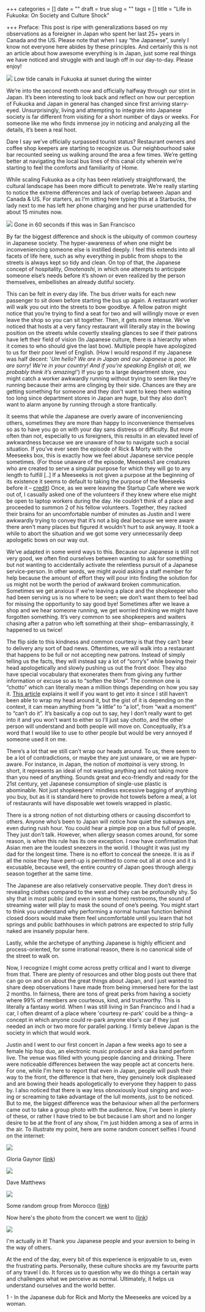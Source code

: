 +++
categories = []
date = ""
draft = true
slug = ""
tags = []
title = "Life in Fukuoka: On Society and Culture Shock"

+++
Preface: This post is ripe with generalizations based on my observations as a foreigner in Japan who spent her last 25+ years in Canada and the US. Please note that when I say “the Japanese”, surely I know not everyone here abides by these principles. And certainly this is not an article about how awesome everything is in Japan, just some real things we have noticed and struggle with and laugh off in our day-to-day. Please enjoy!

![](/uploads/IMG_20190316_181941.jpg)
<span class="caption">Low tide canals in Fukuoka at sunset during the winter</span>

We’re into the second month now and officially halfway through our stint in Japan. It’s been interesting to look back and reflect on how our perception of Fukuoka and Japan in general has changed since first arriving starry-eyed. Unsurprisingly, living and attempting to integrate into Japanese society is far different from visiting for a short number of days or weeks. For someone like me who finds immense joy in noticing and analyzing all the details, it’s been a real hoot.

Dare I say we’ve officially surpassed tourist status? Restaurant owners and coffee shop keepers are starting to recognize us. Our neighbourhood sake bar recounted seeing us walking around the area a few times. We’re getting better at navigating the local bus lines of this canal city wherein we’re starting to feel the comforts and familiarity of Home.

While scaling Fukuoka as a city has been relatively straightforward, the cultural landscape has been more difficult to penetrate. We’re really starting to notice the extreme differences and lack of overlap between Japan and Canada & US. For starters, as I’m sitting here typing this at a Starbucks, the lady next to me has left her phone charging and her purse unattended for about 15 minutes now.

![](/uploads/MVIMG_20190328_154046.jpg)
<span class="caption">Gone in 60 seconds if this was in San Francisco</span>

By far the biggest difference and shock is the ubiquity of common courtesy in Japanese society. The hyper-awareness of when one might be inconveniencing someone else is instilled deeply. I feel this extends into all facets of life here, such as why everything in public from shops to the streets is always kept so tidy and clean. On top of that, the Japanese concept of hospitality, _Omotenashi_, in which one attempts to anticipate someone else’s needs before it’s shown or even realized by the person themselves, embellishes an already dutiful society.

This can be felt in every day life. The bus driver waits for each new passenger to sit down before starting the bus up again. A restaurant worker will walk you out into the streets to bow goodbye. A fellow patron might notice that you’re trying to find a seat for two and will willingly move or even leave the shop so you can sit together. Then, it gets more intense. We’ve noticed that hosts at a very fancy restaurant will literally stay in the bowing position on the streets while covertly stealing glances to see if their patrons have left their field of vision (In Japanese culture, there is a hierarchy when it comes to who should give the last bow). Multiple people have apologized to us for their poor level of English. (How I would respond if my Japanese was half decent: '_Um hello? We are in Japan and our Japanese is poor. We are sorry! We’re in your country! And if you’re speaking English at all, we probably think it’s amazing!'_) If you go to a large department store, you might catch a worker awkwardly running without trying to seem like they’re running because their arms are clinging by their side. Chances are they are getting something for someone and they don’t want to keep them waiting too long since department stores in Japan are huge, but they also don’t want to alarm anyone by running through a store frantically.

It seems that while the Japanese are overly aware of inconveniencing others, sometimes they are more than happy to inconvenience themselves so as to have you go on with your day sans distress or difficulty. But more often than not, especially to us foreigners, this results in an elevated level of awkwardness because we are unaware of how to navigate such a social situation. If you’ve ever seen the episode of Rick & Morty with the Meeseeks box, this is exactly how we feel about Japanese service people sometimes. (For those unaware of the episode, Meeseeks1 are creatures who are created to serve a singular purpose for which they will go to any length to fulfill \[..\] If a Meeseeks is not given a purpose at the beginning of its existence it seems to default to taking the purpose of the Meeseeks before it – [credit](https://rickandmorty.fandom.com/wiki/Mr._Meeseeks "credit"))  Once, as we were leaving the Startup Cafe where we work out of, I casually asked one of the volunteers if they knew where else might be open to laptop workers during the day. He couldn’t think of a place and proceeded to summon 2 of his fellow volunteers. Together, they racked their brains for an uncomfortable number of minutes as Justin and I were awkwardly trying to convey that it’s not a big deal because we were aware there aren’t many places but figured it wouldn't hurt to ask anyway. It took a while to abort the situation and we got some very unnecessarily deep apologetic bows on our way out.

We’ve adapted in some weird ways to this. Because our Japanese is still not very good, we often find ourselves between wanting to ask for something but not wanting to accidentally activate the relentless pursuit of a Japanese service-person. In other words, we might avoid asking a staff member for help because the amount of effort they will pour into finding the solution for us might not be worth the period of awkward broken communication.  Sometimes we get anxious if we’re leaving a place and the shopkeeper who had been serving us is no where to be seen; we don’t want them to feel bad for missing the opportunity to say good bye! Sometimes after we leave a shop and we hear someone running, we get worried thinking we might have forgotten something. It’s very common to see shopkeepers and waiters chasing after a patron who left something at their shop– embarrassingly, it happened to us twice!

The flip side to this kindness and common courtesy is that they can’t bear to delivery any sort of bad news. Oftentimes, we will walk into a restaurant that happens to be full or not accepting new patrons. Instead of simply telling us the facts, they will instead say a lot of “sorry’s” while bowing their head apologetically and slowly pushing us out the front door. They also have special vocabulary that exonerates them from giving any further information or excuse so as to “soften the blow”. The common one is “chotto” which can literally mean a million things depending on how you say it. [This article](https://rickandmorty.fandom.com/wiki/Mr._Meeseeks "https://rickandmorty.fandom.com/wiki/Mr._Meeseeks") explains it well if you want to get into it since I still haven’t been able to wrap my head around it, but the gist of it is depending on the context, it can mean anything from “a little” to “a lot”, from “wait a moment” to “can’t do it”. It’s basically a cop out to say, hey I don’t really want to get into it and you won’t want to either so I’ll just say chotto, and the other person will understand and both people will move on. Conceptually, it’s a word that I would like to use to other people but would be very annoyed if someone used it on me.

There’s a lot that we still can’t wrap our heads around. To us, there seem to be a lot of contradictions, or maybe they are just unaware, or we are hyper-aware. For instance, in Japan, the notion of _mottainai_ is very strong. In short, it represents an ideal of not wasting anything and not taking more than you need of anything. Sounds great and eco-friendly and ready for the 21st century, yet Japanese consumption of single-use plastic is abominable. Not just shopkeepers’ mindless excessive bagging of anything you buy, but as it is standard here to provide hot towels before a meal, a lot of restaurants will have disposable wet towels wrapped in plastic.

There is a strong notion of not disturbing others or causing discomfort to others. Anyone who’s been to Japan will notice how quiet the subways are, even during rush hour. You could hear a pimple pop on a bus full of people. They just don’t talk. However, when allergy season comes around, for some reason, is when this rule has its one exception. I now have confirmation that Asian men are the loudest sneezers in the world. I thought it was just my dad for the longest time. There is no effort to conceal the sneeze. It is as if all the noise they have pent-up is permitted to come out all at once and it is excusable, because well, the entire country of Japan goes through allergy season together at the same time.

The Japanese are also relatively conservative people. They don’t dress in revealing clothes compared to the west and they can be profoundly shy. So shy that in most public (and even in some home) restrooms, the sound of streaming water will play to mask the sound of one’s peeing. You might start to think you understand why performing a normal human function behind closed doors would make them feel uncomfortable until you learn that hot springs and public bathhouses in which patrons are expected to strip fully naked are insanely popular here.

Lastly, while the archetype of anything Japanese is highly efficient and process-oriented, for some irrational reason, there is no canonical side of the street to walk on.

Now, I recognize I might come across pretty critical and I want to diverge from that. There are plenty of resources and other blog posts out there that can go on and on about the great things about Japan, and I just wanted to share deep observations I have made from being immersed here for the last 2 months. In fairness, there are tons of great perks from having a society where 99% of members are courteous, kind, and trustworthy. This is literally a fantasy world. When I was still living in San Francisco and I had a car, I often dreamt of a place where 'courtesy re-park' could be a thing– a concept in which anyone could re-park anyone else's car if they just needed an inch or two more for parallel parking. I firmly believe Japan is the society in which that would work.

Justin and I went to our first concert in Japan a few weeks ago to see a female hip hop duo, an electronic music producer and a ska band perform live. The venue was filled with young people dancing and drinking. There were noticeable differences between the way people act at concerts here. For one, while I'm here to report that even in Japan, people will push their way to the front, the difference is that here, they genuinely look displeased and are bowing their heads apologetically to everyone they happen to pass by. I also noticed that there is way less obnoxiously loud singing and woo-ing or screaming to take advantage of the lull moments, just to be noticed. But to me, the biggest difference was the behaviour when all the performers came out to take a group photo with the audience. Now, I've been in plenty of these, or rather I have tried to be but because I am short and no longer desire to be at the front of any show, I'm just hidden among a sea of arms in the air. To illustrate my point, here are some random concert selfies I found on the internet:

![](/uploads/CMtgeL2WEAEiGTr.jpeg)

Gloria Gaynor ([link](https://twitter.com/gloriagaynor/status/633706245032144896 "link"))

![](/uploads/a79d168b32a28a222a12fecaaef95b99.jpg)

Dave Matthews

![](/uploads/544947_10152488638743806_2699667185578059831_n.jpg)

Some random group from Morocco ([link](https://moroccosmodernlife.wordpress.com/ "link"))

Now here's the photo from the concert we went to ([link](https://twitter.com/aboutmusicjp/status/1107642086306648065/photo/1))

![](/uploads/D18imRwVYAE8ghC.jpeg)

I'm actually in it! Thank you Japanese people and your aversion to being in the way of others.

At the end of the day, every bit of this experience is enjoyable to us, even the frustrating parts. Personally, these culture shocks are my favourite parts of any travel I do. It forces us to question why we do things a certain way and challenges what we perceive as normal. Ultimately, it helps us understand ourselves and the world better.

1 - In the Japanese dub for Rick and Morty the Meeseeks are voiced by a woman.